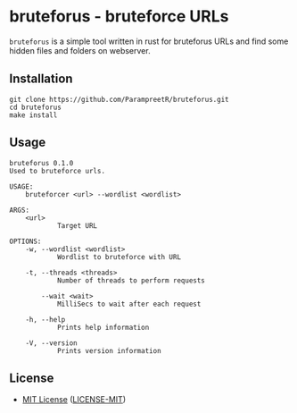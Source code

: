 # bruteforus - bruteforce URLs

`bruteforus` is a simple tool written in rust for bruteforus URLs and find some hidden files and folders on webserver.


## Installation

```
git clone https://github.com/ParampreetR/bruteforus.git
cd bruteforus
make install 
```

## Usage

```
bruteforus 0.1.0
Used to bruteforce urls.

USAGE:
    bruteforcer <url> --wordlist <wordlist>

ARGS:
    <url>
            Target URL

OPTIONS:
    -w, --wordlist <wordlist>
            Wordlist to bruteforce with URL

    -t, --threads <threads>
            Number of threads to perform requests

        --wait <wait>
            MilliSecs to wait after each request

    -h, --help
            Prints help information

    -V, --version
            Prints version information
```

## License

* [MIT License](https://opensource.org/licenses/MIT)
  ([LICENSE-MIT](https://github.com/rust-lang/libc/blob/master/LICENSE-MIT))


